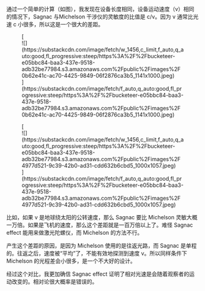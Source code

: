 通过一个简单的计算（如图），我发现在设备长度相同，设备运动速度（v）相同的情况下，Sagnac 与Michelson 干涉仪的灵敏度的比值是 c/v。因为 v 通常比光速 c 小很多，所以这是一个很大的差距。

<div class="captioned-image-container">

<figure> [<div class="image2-inset"><picture><source type="image/webp" srcset="https://substackcdn.com/image/fetch/w_424,c_limit,f_webp,q_auto:good,fl_progressive:steep/https%3A%2F%2Fbucketeer-e05bbc84-baa3-437e-9518-adb32be77984.s3.amazonaws.com%2Fpublic%2Fimages%2F0b62e41c-ac70-4425-9849-06f2876ca3b5_1141x1000.jpeg 424w, https://substackcdn.com/image/fetch/w_848,c_limit,f_webp,q_auto:good,fl_progressive:steep/https%3A%2F%2Fbucketeer-e05bbc84-baa3-437e-9518-adb32be77984.s3.amazonaws.com%2Fpublic%2Fimages%2F0b62e41c-ac70-4425-9849-06f2876ca3b5_1141x1000.jpeg 848w, https://substackcdn.com/image/fetch/w_1272,c_limit,f_webp,q_auto:good,fl_progressive:steep/https%3A%2F%2Fbucketeer-e05bbc84-baa3-437e-9518-adb32be77984.s3.amazonaws.com%2Fpublic%2Fimages%2F0b62e41c-ac70-4425-9849-06f2876ca3b5_1141x1000.jpeg 1272w, https://substackcdn.com/image/fetch/w_1456,c_limit,f_webp,q_auto:good,fl_progressive:steep/https%3A%2F%2Fbucketeer-e05bbc84-baa3-437e-9518-adb32be77984.s3.amazonaws.com%2Fpublic%2Fimages%2F0b62e41c-ac70-4425-9849-06f2876ca3b5_1141x1000.jpeg 1456w" sizes="100vw">![](https://substackcdn.com/image/fetch/w_1456,c_limit,f_auto,q_auto:good,fl_progressive:steep/https%3A%2F%2Fbucketeer-e05bbc84-baa3-437e-9518-adb32be77984.s3.amazonaws.com%2Fpublic%2Fimages%2F0b62e41c-ac70-4425-9849-06f2876ca3b5_1141x1000.jpeg)</picture></div>](https://substackcdn.com/image/fetch/f_auto,q_auto:good,fl_progressive:steep/https%3A%2F%2Fbucketeer-e05bbc84-baa3-437e-9518-adb32be77984.s3.amazonaws.com%2Fpublic%2Fimages%2F0b62e41c-ac70-4425-9849-06f2876ca3b5_1141x1000.jpeg) </figure>

</div>

<div class="captioned-image-container">

<figure> [<div class="image2-inset"><picture><source type="image/webp" srcset="https://substackcdn.com/image/fetch/w_424,c_limit,f_webp,q_auto:good,fl_progressive:steep/https%3A%2F%2Fbucketeer-e05bbc84-baa3-437e-9518-adb32be77984.s3.amazonaws.com%2Fpublic%2Fimages%2F4977d521-9c39-42b0-ad31-cdd632b6cbd5_1000x1057.jpeg 424w, https://substackcdn.com/image/fetch/w_848,c_limit,f_webp,q_auto:good,fl_progressive:steep/https%3A%2F%2Fbucketeer-e05bbc84-baa3-437e-9518-adb32be77984.s3.amazonaws.com%2Fpublic%2Fimages%2F4977d521-9c39-42b0-ad31-cdd632b6cbd5_1000x1057.jpeg 848w, https://substackcdn.com/image/fetch/w_1272,c_limit,f_webp,q_auto:good,fl_progressive:steep/https%3A%2F%2Fbucketeer-e05bbc84-baa3-437e-9518-adb32be77984.s3.amazonaws.com%2Fpublic%2Fimages%2F4977d521-9c39-42b0-ad31-cdd632b6cbd5_1000x1057.jpeg 1272w, https://substackcdn.com/image/fetch/w_1456,c_limit,f_webp,q_auto:good,fl_progressive:steep/https%3A%2F%2Fbucketeer-e05bbc84-baa3-437e-9518-adb32be77984.s3.amazonaws.com%2Fpublic%2Fimages%2F4977d521-9c39-42b0-ad31-cdd632b6cbd5_1000x1057.jpeg 1456w" sizes="100vw">![](https://substackcdn.com/image/fetch/w_1456,c_limit,f_auto,q_auto:good,fl_progressive:steep/https%3A%2F%2Fbucketeer-e05bbc84-baa3-437e-9518-adb32be77984.s3.amazonaws.com%2Fpublic%2Fimages%2F4977d521-9c39-42b0-ad31-cdd632b6cbd5_1000x1057.jpeg)</picture></div>](https://substackcdn.com/image/fetch/f_auto,q_auto:good,fl_progressive:steep/https%3A%2F%2Fbucketeer-e05bbc84-baa3-437e-9518-adb32be77984.s3.amazonaws.com%2Fpublic%2Fimages%2F4977d521-9c39-42b0-ad31-cdd632b6cbd5_1000x1057.jpeg) </figure>

</div>

比如，如果 v 是地球绕太阳的公转速度，那么 Sagnac 要比 Michelson 灵敏大概一万倍。如果是飞机的速度，那么这个差距就是一百万倍以上了。难怪 Sagnac effect 能用来做激光陀螺仪，而 Michelson 的方法不行。

产生这个差距的原因，是因为 Michelson 使用的是往返光路，而 Sagnac 是单程的。往返之后，速度被“平均”了，不能有效地探测到速度 v。所以同样条件下 Michelson 的光程差会小很多，是一个不大好的设计。

经过这个对比，我更加确信 Sagnac effect 证明了相对光速是会随着观察者的运动改变的。相对论很大概率是错误的。
